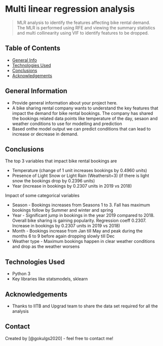 # Multi linear regression analysis 
> MLR analysis to identify the features affecting bike rental demand. The MLR is performed using RFE and viewing the summary statistics and multi collinearity using VIF to identify features to be dropped.


## Table of Contents
* [General Info](#general-information)
* [Technologies Used](#technologies-used)
* [Conclusions](#conclusions)
* [Acknowledgements](#acknowledgements)

## General Information
- Provide general information about your project here.
- A bike sharing rental company wants to understand the key features that impact the demand for bike rental bookings. The company has shared the bookings related data points like temperature of the day, sesaon and weather conditions to use for modelling and prediction
- Based onthe model output we can predict conditions that can lead to increase or decrease in demand.

## Conclusions
The top 3 variables that impact bike rental bookings are
- Temperature (change of 1 unit increases bookings by 0.4960 units)
- Presence of Light Snow or Light Rain (Weathersit=3) (if there is light snow the bookings drop by 0.2396 units)
- Year (increase in bookings by 0.2307 units in 2019 vs 2018)

Impact of some categorical variables
- Season - Bookings increases from Seasons 1 to 3. Fall has maximum bookings follow by Summer and winter and spring
- Year - Significant jump in bookings in the year 2019 compared to 2018. Overall bike sharing is gaining popularity. Regression coeff 0.2307. Increase in bookings by 0.2307 units in 2019 vs 2018)
- Month - Bookings increase from Jan till May and peak during the months 6 to 9 before again dropping slowly till Dec
- Weather type - Maximum bookings happen in clear weather conditions and drop as the weather worsens



## Technologies Used
- Python 3
- Key libraries like statsmodels, sklearn



## Acknowledgements
- Thanks to IITB and Upgrad team to share the data set required for all the analysis


## Contact
Created by [@gokulgs2020] - feel free to contact me!


